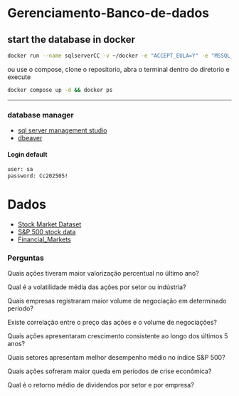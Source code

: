 # Gerenciamento-Banco-de-dados
## start the database in docker
```bash
docker run --name sqlserverCC -v ~/docker -e "ACCEPT_EULA=Y" -e "MSSQL_SA_PASSWORD=Cc202505!" -e "MSSQL_PID=Express" -p 1433:1433 -d mcr.microsoft.com/mssql/server:2022-latest
```
ou use o compose, clone o repositorio, abra o terminal dentro do diretorio e execute
```bash
docker compose up -d && docker ps
```

---

### database manager
- [sql server management studio](https://learn.microsoft.com/en-us/ssms/install/install)
- [dbeaver](https://dbeaver.io/)

#### Login default
```bash
user: sa
password: Cc202505!
```

# Dados
- [Stock Market Dataset](https://www.kaggle.com/datasets/jacksoncrow/stock-market-dataset)
- [S&P 500 stock data](https://www.kaggle.com/datasets/camnugent/sandp500)
- [Financial_Markets](https://www.kaggle.com/datasets/regaipkurt/financial-markets)

### Perguntas
Quais ações tiveram maior valorização percentual no último ano?

Qual é a volatilidade média das ações por setor ou indústria?

Quais empresas registraram maior volume de negociação em determinado período?

Existe correlação entre o preço das ações e o volume de negociações?

Quais ações apresentaram crescimento consistente ao longo dos últimos 5 anos?

Quais setores apresentam melhor desempenho médio no índice S&P 500?

Quais ações sofreram maior queda em períodos de crise econômica?

Qual é o retorno médio de dividendos por setor e por empresa?


